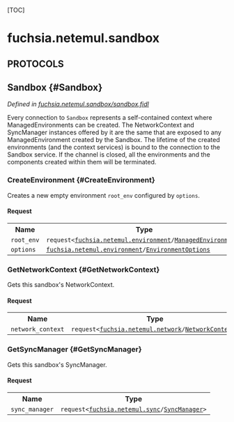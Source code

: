 [TOC]

# fuchsia.netemul.sandbox


## **PROTOCOLS**

## Sandbox {#Sandbox}
*Defined in [fuchsia.netemul.sandbox/sandbox.fidl](https://fuchsia.googlesource.com/fuchsia/+/master/src/connectivity/network/testing/netemul/lib/fidl/sandbox.fidl#21)*

<p>Every connection to <code>Sandbox</code> represents a self-contained
context where ManagedEnvironments can be created. The
NetworkContext and SyncManager instances offered by it are
the same that are exposed to any ManagedEnvironment created
by the Sandbox.
The lifetime of the created environments (and the context
services) is bound to the connection to the Sandbox service.
If the channel is closed, all the environments and the
components created within them will be terminated.</p>

### CreateEnvironment {#CreateEnvironment}

<p>Creates a new empty environment <code>root_env</code> configured by <code>options</code>.</p>

#### Request
<table>
    <tr><th>Name</th><th>Type</th></tr>
    <tr>
            <td><code>root_env</code></td>
            <td>
                <code>request&lt;<a class='link' href='../fuchsia.netemul.environment/'>fuchsia.netemul.environment</a>/<a class='link' href='../fuchsia.netemul.environment/#ManagedEnvironment'>ManagedEnvironment</a>&gt;</code>
            </td>
        </tr><tr>
            <td><code>options</code></td>
            <td>
                <code><a class='link' href='../fuchsia.netemul.environment/'>fuchsia.netemul.environment</a>/<a class='link' href='../fuchsia.netemul.environment/#EnvironmentOptions'>EnvironmentOptions</a></code>
            </td>
        </tr></table>



### GetNetworkContext {#GetNetworkContext}

<p>Gets this sandbox's NetworkContext.</p>

#### Request
<table>
    <tr><th>Name</th><th>Type</th></tr>
    <tr>
            <td><code>network_context</code></td>
            <td>
                <code>request&lt;<a class='link' href='../fuchsia.netemul.network/'>fuchsia.netemul.network</a>/<a class='link' href='../fuchsia.netemul.network/#NetworkContext'>NetworkContext</a>&gt;</code>
            </td>
        </tr></table>



### GetSyncManager {#GetSyncManager}

<p>Gets this sandbox's SyncManager.</p>

#### Request
<table>
    <tr><th>Name</th><th>Type</th></tr>
    <tr>
            <td><code>sync_manager</code></td>
            <td>
                <code>request&lt;<a class='link' href='../fuchsia.netemul.sync/'>fuchsia.netemul.sync</a>/<a class='link' href='../fuchsia.netemul.sync/#SyncManager'>SyncManager</a>&gt;</code>
            </td>
        </tr></table>

















